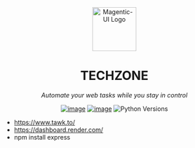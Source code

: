 <div align="center" size="30">
  <img src="frontend/src/assets/logo.svg" alt="Magentic-UI Logo" height="100">

# TECHZONE

_Automate your web tasks while you stay in control_

[![image](https://img.shields.io/pypi/v/magentic_ui.svg)](https://pypi.python.org/pypi/uv)
[![image](https://img.shields.io/pypi/l/magentic_ui.svg)](https://pypi.python.org/pypi/magentic_ui)
![Python Versions](https://img.shields.io/badge/python-3.10%20%7C%203.11%20%7C%203.12%20%7C%203.13-blue)
  
</div>

- https://www.tawk.to/
- https://dashboard.render.com/
- npm install express
